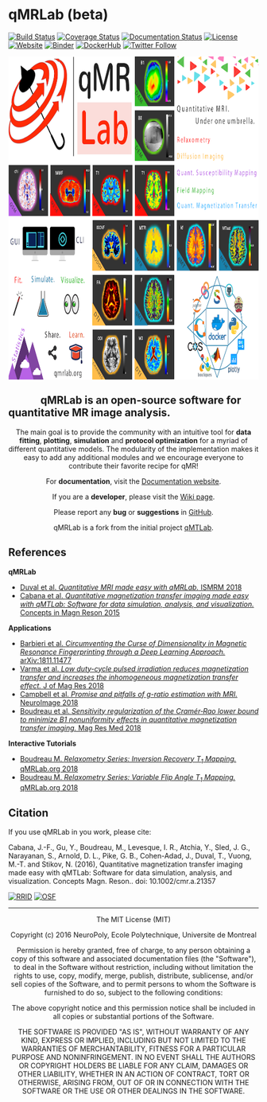 # qMRLab (beta)
[![Build Status](https://travis-ci.org/qMRLab/qMRLab.svg?branch=master)](https://travis-ci.org/qMRLab/qMRLab) [![Coverage Status](https://coveralls.io/repos/github/qMRLab/qMRLab/badge.svg?branch=master)](https://coveralls.io/github/qMRLab/qMRLab?branch=master) [![Documentation Status](https://readthedocs.org/projects/pip/badge/?version=latest)](https://qmrlab.readthedocs.io/en/master/?version=latest) [![License](https://img.shields.io/github/license/mashape/apistatus.svg)](https://opensource.org/licenses/MIT) [![Website](https://img.shields.io/badge/Website-qmrlab.org-red.svg)](https://qmrlab.org) [![Binder](https://mybinder.org/badge_logo.svg)](https://mybinder.org/v2/gh/neuropoly/qMRLab/bids?filepath=qMRLab/mt_sat_example.ipynb) [![DockerHub](https://img.shields.io/badge/DockerHub-qmrlab-blue.svg)](https://hub.docker.com/r/neuropoly/qmrlab/) [![Twitter Follow](https://img.shields.io/twitter/follow/espadrine.svg?style=social&label=Follow)](https://twitter.com/qmrlab)

<a href="https://qmrlab.org" target="_blank"><img src="/docs/logo/page_header.png" width = "1100" height="650" align="middle"></a>

<h2>&nbsp;&nbsp;&nbsp;&nbsp;&nbsp;&nbsp;&nbsp;&nbsp;&nbsp;&nbsp;&nbsp;&nbsp; qMRLab is an open-source software for quantitative MR image analysis.</h2>

<p align="center">The main goal is to provide the community with an intuitive tool for <b>data fitting</b>, <b>plotting</b>, <b>simulation</b> and <b>protocol optimization</b> for a myriad of different quantitative models.
The modularity of the implementation makes it easy to add any additional modules and we encourage everyone to contribute their favorite recipe for qMR!</p>

<p align="center">
For <b>documentation</b>, visit the <a href="http://qmrlab.readthedocs.io/">Documentation website</a>.</p>

<p align="center">
If you are a <b>developer</b>, please visit the <a href="https://github.com/neuropoly/qMRLab/wiki">Wiki page<a>.</p>

<p align="center">
Please report any <b>bug</b> or <b>suggestions</b> in <a href="https://github.com/neuropoly/qMRLab/issues">GitHub</a>.</p>

<p align="center">
qMRLab is a fork from the initial project <a href="https://github.com/neuropoly/qMTLab">qMTLab</a>.</p>  

## References

**qMRLab**

* [Duval et al. *Quantitative MRI made easy with qMRLab.* ISMRM 2018](http://archive.ismrm.org/2018/2288.html)
* [Cabana et al. *Quantitative magnetization transfer imaging made easy with qMTLab: Software for data simulation, analysis, and visualization.* Concepts in Magn Reson 2015](https://onlinelibrary.wiley.com/doi/abs/10.1002/cmr.a.21357)

**Applications**

* [Barbieri et al. *Circumventing the Curse of Dimensionality in Magnetic Resonance Fingerprinting through a Deep Learning Approach.* arXiv:1811.11477](https://arxiv.org/abs/1811.11477)
* [Varma et al. *Low duty-cycle pulsed irradiation reduces magnetization transfer and increases the inhomogeneous magnetization transfer effect.* J of Mag Res 2018](https://www.sciencedirect.com/science/article/abs/pii/S1090780718302088)
* [Campbell et al. *Promise and pitfalls of g-ratio estimation with MRI.* NeuroImage 2018](https://www.sciencedirect.com/science/article/pii/S1053811917306857)
* [Boudreau et al. *Sensitivity regularization of the Cramér‐Rao lower bound to minimize B1 nonuniformity effects in quantitative magnetization transfer imaging.* Mag Res Med 2018](https://onlinelibrary.wiley.com/doi/abs/10.1002/mrm.27337)

**Interactive Tutorials**

* [Boudreau M. *Relaxometry Series: Inversion Recovery T<sub>1</sub> Mapping.* qMRLab.org 2018](https://qmrlab.org/jekyll/2018/10/23/T1-mapping-inversion-recovery.html)
* [Boudreau M. *Relaxometry Series: Variable Flip Angle T<sub>1</sub> Mapping.* qMRLab.org 2018](https://qmrlab.org/jekyll/2018/12/11/T1-mapping-variable-flip-angle.html)

## Citation

If you use qMRLab in you work, please cite:

Cabana, J.-F., Gu, Y., Boudreau, M., Levesque, I. R., Atchia, Y., Sled, J. G., Narayanan, S., Arnold, D. L., Pike, G. B., Cohen-Adad, J., Duval, T., Vuong, M.-T. and Stikov, N. (2016), Quantitative magnetization transfer imaging made easy with qMTLab: Software for data simulation, analysis, and visualization. Concepts Magn. Reson.. doi: 10.1002/cmr.a.21357

[![RRID](https://img.shields.io/badge/RRID-SCR__016256-green.svg?style=for-the-badge)](https://scicrunch.org/scicrunch/Resources/record/nlx_144509-1/SCR_016256/resolver?q=qmrlab&l=)
[![OSF](https://img.shields.io/badge/DOI-10.17605%2FOSF.IO%2FTMDFU-green.svg?style=for-the-badge)](https://osf.io/tmdfu/)

***

<p align="center">
The MIT License (MIT)</p>

<p align="center">Copyright (c) 2016 NeuroPoly, Ecole Polytechnique, Universite de Montreal</p>

<p align="center">Permission is hereby granted, free of charge, to any person obtaining a copy of this software and associated documentation files (the "Software"), to deal in the Software without restriction, including without limitation the rights to use, copy, modify, merge, publish, distribute, sublicense, and/or sell copies of the Software, and to permit persons to whom the Software is furnished to do so, subject to the following conditions:</p>

<p align="center">The above copyright notice and this permission notice shall be included in all copies or substantial portions of the Software.</p>

<p align="center">THE SOFTWARE IS PROVIDED "AS IS", WITHOUT WARRANTY OF ANY KIND, EXPRESS OR IMPLIED, INCLUDING BUT NOT LIMITED TO THE WARRANTIES OF MERCHANTABILITY, FITNESS FOR A PARTICULAR PURPOSE AND NONINFRINGEMENT. IN NO EVENT SHALL THE AUTHORS OR COPYRIGHT HOLDERS BE LIABLE FOR ANY CLAIM, DAMAGES OR OTHER LIABILITY, WHETHER IN AN ACTION OF CONTRACT, TORT OR OTHERWISE, ARISING FROM, OUT OF OR IN CONNECTION WITH THE SOFTWARE OR THE USE OR OTHER DEALINGS IN THE SOFTWARE.
</p>

